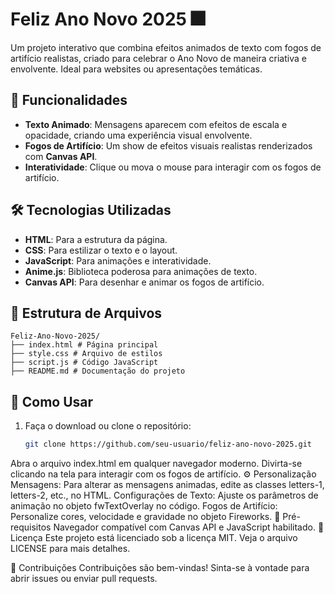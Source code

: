 # Feliz Ano Novo 2025 🎆

Um projeto interativo que combina efeitos animados de texto com fogos de artifício realistas, criado para celebrar o Ano Novo de maneira criativa e envolvente. Ideal para websites ou apresentações temáticas.

## 🎉 Funcionalidades

- **Texto Animado**: Mensagens aparecem com efeitos de escala e opacidade, criando uma experiência visual envolvente.
- **Fogos de Artifício**: Um show de efeitos visuais realistas renderizados com **Canvas API**.
- **Interatividade**: Clique ou mova o mouse para interagir com os fogos de artifício.

## 🛠️ Tecnologias Utilizadas

- **HTML**: Para a estrutura da página.
- **CSS**: Para estilizar o texto e o layout.
- **JavaScript**: Para animações e interatividade.
- **Anime.js**: Biblioteca poderosa para animações de texto.
- **Canvas API**: Para desenhar e animar os fogos de artifício.

## 📂 Estrutura de Arquivos

```plaintext
Feliz-Ano-Novo-2025/ 
├── index.html # Página principal 
├── style.css # Arquivo de estilos 
├── script.js # Código JavaScript 
├── README.md # Documentação do projeto
```

## 🚀 Como Usar

1. Faça o download ou clone o repositório:
   ```bash
   git clone https://github.com/seu-usuario/feliz-ano-novo-2025.git
Abra o arquivo index.html em qualquer navegador moderno.
Divirta-se clicando na tela para interagir com os fogos de artifício.
⚙️ Personalização
Mensagens: Para alterar as mensagens animadas, edite as classes letters-1, letters-2, etc., no HTML.
Configurações de Texto: Ajuste os parâmetros de animação no objeto fwTextOverlay no código.
Fogos de Artifício: Personalize cores, velocidade e gravidade no objeto Fireworks.
🧩 Pré-requisitos
Navegador compatível com Canvas API e JavaScript habilitado.
📝 Licença
Este projeto está licenciado sob a licença MIT. Veja o arquivo LICENSE para mais detalhes.

🤝 Contribuições
Contribuições são bem-vindas! Sinta-se à vontade para abrir issues ou enviar pull requests.
